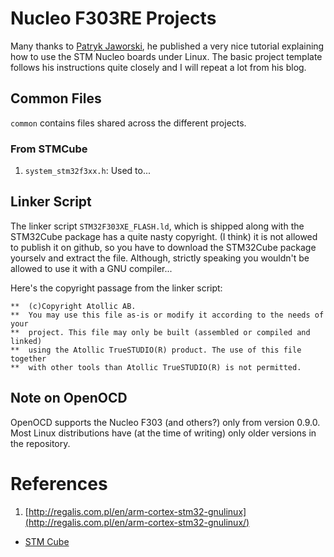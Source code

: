 # Nucleo F303RE Projects

Many thanks to [Patryk Jaworski](http://regalis.com.pl/en/arm-cortex-stm32-gnulinux), 
he published a very nice tutorial explaining how to use the STM Nucleo boards under Linux.
The basic project template follows his instructions quite closely and I will repeat a lot from his blog.

## Common Files
`common` contains files shared across the different projects.

### From STMCube
1. `system_stm32f3xx.h`: Used to...

## Linker Script
The linker script `STM32F303XE_FLASH.ld`, which is shipped along with the STM32Cube package has a quite nasty copyright.
(I think) it is not allowed to publish it on github, so you have to download the STM32Cube package yourselv and extract the file.
Although, strictly speaking you wouldn't be allowed to use it with a GNU compiler...

Here's the copyright passage from the linker script:
```
**  (c)Copyright Atollic AB.
**  You may use this file as-is or modify it according to the needs of your
**  project. This file may only be built (assembled or compiled and linked)
**  using the Atollic TrueSTUDIO(R) product. The use of this file together
**  with other tools than Atollic TrueSTUDIO(R) is not permitted.
```

## Note on OpenOCD
OpenOCD supports the Nucleo F303 (and others?) only from version 0.9.0. Most Linux distributions have (at the time of writing)
only older versions in the repository.

# References
1. [http://regalis.com.pl/en/arm-cortex-stm32-gnulinux](http://regalis.com.pl/en/arm-cortex-stm32-gnulinux/)
* [STM Cube](http://www.st.com/web/catalog/tools/FM147/CL1794/SC961/SS1743/LN1897/PF260613)

